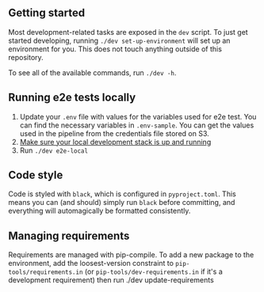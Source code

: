 ## Getting started

Most development-related tasks are exposed in the `dev` script. To just get started developing,
running `./dev set-up-environment` will set up an environment for you. This does not touch anything
outside of this repository.

To see all of the available commands, run `./dev -h`.

## Running e2e tests locally

1. Update your `.env` file with values for the variables used for e2e test. You can find the necessary variables in `.env-sample`. You can get the values used in the pipeline from the credentials file stored
on S3.
1. [Make sure your local development stack is up and running](./README.md#running-locally)
1. Run `./dev e2e-local`

## Code style

Code is styled with `black`, which is configured in `pyproject.toml`. This means you can (and
should) simply run `black` before committing, and everything will automagically be formatted consistently.

## Managing requirements

Requirements are managed with pip-compile. To add a new package to the environment, add the
loosest-version constraint to `pip-tools/requirements.in` (or `pip-tools/dev-requirements.in`
if it's a development requirement) then run ./dev update-requirements

